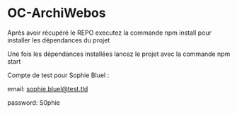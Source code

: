 # OC-ArchiWebos

Après avoir récupéré le REPO executez la commande npm install pour installer les dépendances du projet

Une fois les dépendances installées lancez le projet avec la commande npm start

Compte de test pour Sophie Bluel :

email: sophie.bluel@test.tld

password: S0phie 
